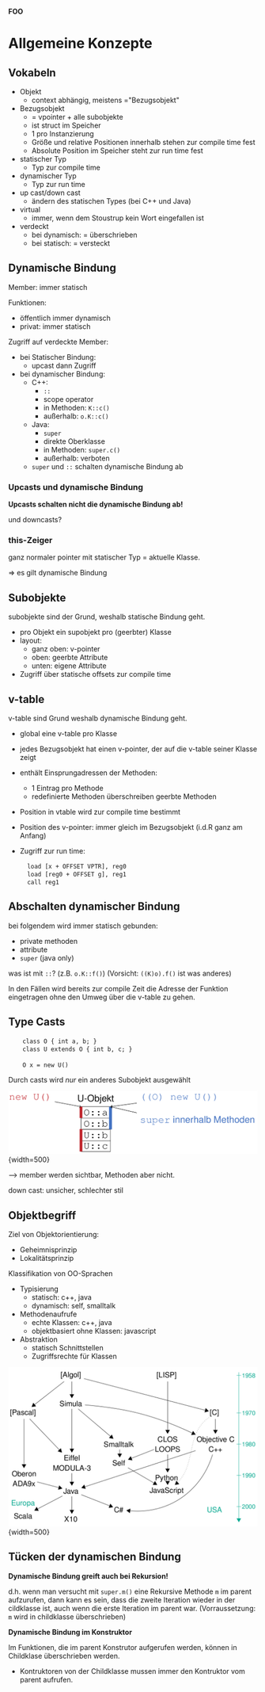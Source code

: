 
**FOO**



# Allgemeine Konzepte

## Vokabeln

* Objekt
	* context abhängig, meistens ="Bezugsobjekt"
* Bezugsobjekt
	* =  vpointer + alle subobjekte
	* ist struct im Speicher
	* 1 pro Instanzierung
	* Größe und relative Positionen innerhalb stehen zur compile time fest
	* Absolute Position im Speicher steht zur run time fest
* statischer Typ
	* Typ zur compile time
* dynamischer Typ
	* Typ zur run time
* up cast/down cast
	* ändern des statischen Types (bei C++ und Java)
* virtual
	* immer, wenn dem Stoustrup kein Wort eingefallen ist
* verdeckt
	* bei dynamisch: = überschrieben
	* bei statisch: = versteckt


## Dynamische Bindung

Member: immer statisch

Funktionen:

* öffentlich immer dynamisch
* privat: immer statisch

Zugriff auf verdeckte Member:

* bei Statischer Bindung:
	* upcast dann Zugriff
* bei dynamischer Bindung:
	* C++:
		*  `::`
		* scope operator
		* in Methoden: `K::c()`
		* außerhalb: `o.K::c()`
	* Java:
		* `super`
		* direkte Oberklasse
		* in Methoden: `super.c()`
		* außerhalb: verboten
	* `super` und `::` schalten dynamische Bindung ab


### Upcasts und dynamische Bindung

**Upcasts schalten nicht die dynamische Bindung ab!**

und downcasts?

### this-Zeiger

ganz normaler pointer mit statischer Typ = aktuelle Klasse.

$\Rightarrow$ es gilt dynamische Bindung

## Subobjekte

subobjekte sind der Grund, weshalb statische Bindung geht.

* pro Objekt ein supobjekt pro (geerbter) Klasse
* layout:
	* ganz oben: v-pointer
	* oben: geerbte Attribute
	* unten: eigene Attribute
* Zugriff über statische offsets zur compile time


## v-table

v-table sind Grund weshalb dynamische Bindung geht.

* global eine v-table pro Klasse
* jedes Bezugsobjekt hat einen v-pointer, der auf die v-table seiner Klasse zeigt
* enthält Einsprungadressen der Methoden:
	* 1 Eintrag pro Methode
	* redefinierte Methoden überschreiben geerbte Methoden
* Position in vtable wird zur compile time bestimmt
* Position des v-pointer: immer gleich im Bezugsobjekt (i.d.R ganz am Anfang)
* Zugriff zur run time:

		load [x + OFFSET VPTR], reg0
		load [reg0 + OFFSET g], reg1
		call reg1


## Abschalten dynamischer Bindung

bei folgendem wird immer statisch gebunden:

* private methoden
* attribute
* `super` (java only)

was ist mit `::`? (z.B. `o.K::f()`) (Vorsicht: `((K)o).f()` ist was anderes)

In den Fällen wird bereits zur compile Zeit die Adresse der Funktion eingetragen ohne den Umweg über die v-table zu gehen.

## Type Casts

		class O { int a, b; }
		class U extends O { int b, c; }

		O x = new U()

Durch casts wird *nur* ein anderes Subobjekt ausgewählt

![1 Objekt, 2 Typen](assets/markdown-img-paste-2017091416083689.png){width=500}

--> member werden sichtbar, Methoden aber nicht.

down cast: unsicher, schlechter stil

## Objektbegriff

Ziel von Objektorientierung:

* Geheimnisprinzip
* Lokalitätsprinzip

Klassifikation von OO-Sprachen

* Typisierung
	* statisch: c++, java
	* dynamisch: self, smalltalk
* Methodenaufrufe
	* echte Klassen: c++, java
	* objektbasiert ohne Klassen: javascript
* Abstraktion
	* statisch Schnittstellen
	* Zugriffsrechte für Klassen


![Historische Entwicklung](assets/markdown-img-paste-20170920155237820.png){width=500}


## Tücken der dynamischen Bindung

**Dynamische Bindung greift auch bei Rekursion!**

d.h. wenn man versucht mit `super.m()` eine Rekursive Methode `m` im parent aufzurufen, dann kann es sein, dass die zweite Iteration wieder in der cildklasse ist, auch wenn die erste Iteration im parent war. (Vorraussetzung: `m` wird in childklasse überschrieben)

**Dynamische Bindung im Konstruktor**

Im Funktionen, die im parent Konstrutor aufgerufen werden, können in Childklase überschrieben werden.

+ Kontruktoren von der Childklasse mussen immer den Kontruktor vom parent aufrufen.
